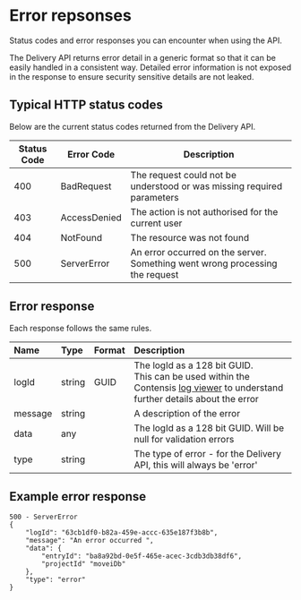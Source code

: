 # Error repsonses

Status codes and error responses you can encounter when using the API.

The Delivery API returns error detail in a generic format so that it can be easily handled in a consistent way. Detailed error information is not exposed in the response to ensure security sensitive details are not leaked.

## Typical HTTP status codes
Below are the current status codes returned from the Delivery API.

| Status Code | Error Code | Description |
| ----------- | -------------- | ----------- |
| 400 | BadRequest |  The request could not be understood or was missing required parameters |
| 403 | AccessDenied | The action is not authorised for the current user |
| 404 | NotFound | The resource was not found |
| 500 | ServerError | An error occurred on the server. Something went wrong processing the request |


## Error response
Each response follows the same rules.

| Name | Type | Format | Description |
| :--- | :--- | :----- | :---------- |
| logId | string | GUID | The logId as a 128 bit GUID.<br />This can be used within the Contensis [log viewer](https://zenhub.zengenti.com/Contensis/9/kb/Tools%20and%20utilities/log-viewer/Contensis-log-viewer-overview.aspx) to understand further details about the error |
| message | string | | A description of the error |
| data | any | | The logId as a 128 bit GUID. Will be null for validation errors |
| type | string | | The type of error - for the Delivery API, this will always be 'error' |

## Example error response

```http
500 - ServerError
{
    "logId": "63cb1df0-b82a-459e-accc-635e187f3b8b",
    "message": "An error occurred ",
    "data": {
        "entryId": "ba8a92bd-0e5f-465e-acec-3cdb3db38df6",
        "projectId" "moveiDb"
    },
    "type": "error"
}
```
